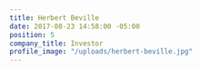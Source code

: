 ```yaml
---
title: Herbert Beville
date: 2017-08-23 14:58:00 -05:00
position: 5
company_title: Investor
profile_image: "/uploads/herbert-beville.jpg"
---
```


